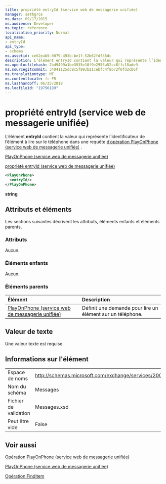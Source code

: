 ```yaml
---
title: propriété entryId (service web de messagerie unifiée)
manager: sethgros
ms.date: 09/17/2015
ms.audience: Developer
ms.topic: reference
localization_priority: Normal
api_name:
- entryId
api_type:
- schema
ms.assetid: ce62eab5-0079-493b-be1f-52b62fdf35dc
description: L’élément entryId contient la valeur qui représente l’identificateur de l’élément à lire sur le téléphone dans une requête (service web de messagerie unifiée) d’opération PlayOnPhone.
ms.openlocfilehash: 2bd9499a1be3935e10f9e2953a52cc8ffc18ade9
ms.sourcegitcommit: 34041125dc8c5f993b21cebfc4f8b72f0fd2cb6f
ms.translationtype: MT
ms.contentlocale: fr-FR
ms.lasthandoff: 06/25/2018
ms.locfileid: "19756199"
---
```

# <a name="entryid-um-web-service"></a>propriété entryId (service web de messagerie unifiée)

L’élément **entryId** contient la valeur qui représente l’identificateur de l’élément à lire sur le téléphone dans une requête [d’opération PlayOnPhone (service web de messagerie unifiée)](playonphone-operation-um-web-service.md) . 
  
[PlayOnPhone (service web de messagerie unifiée)](playonphone-um-web-service.md)
  
[propriété entryId (service web de messagerie unifiée)](entryid-um-web-service.md)
  
```xml
<PlayOnPhone>
  <entryId/>
</PlayOnPhone>
```

 **string**
## <a name="attributes-and-elements"></a>Attributs et éléments

Les sections suivantes décrivent les attributs, éléments enfants et éléments parents.
  
### <a name="attributes"></a>Attributs

Aucun.
  
### <a name="child-elements"></a>Éléments enfants

Aucun.
  
### <a name="parent-elements"></a>Éléments parents

|**Élément**|**Description**|
|:-----|:-----|
|[PlayOnPhone (service web de messagerie unifiée)](playonphone-um-web-service.md) <br/> |Définit une demande pour lire un élément sur un téléphone.  <br/> |
   
## <a name="text-value"></a>Valeur de texte

Une valeur texte est requise.
  
## <a name="element-information"></a>Informations sur l'élément

|||
|:-----|:-----|
|Espace de noms  <br/> |http://schemas.microsoft.com/exchange/services/2006/messages  <br/> |
|Nom du schéma  <br/> |Messages  <br/> |
|Fichier de validation  <br/> |Messages.xsd  <br/> |
|Peut être vide  <br/> |False  <br/> |
   
## <a name="see-also"></a>Voir aussi



[Opération PlayOnPhone (service web de messagerie unifiée)](playonphone-operation-um-web-service.md)
  
[PlayOnPhone (service web de messagerie unifiée)](playonphone-um-web-service.md)
  
[Opération FindItem](finditem-operation.md)

